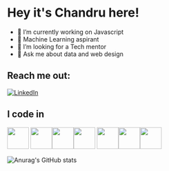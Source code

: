 # Hey it's Chandru here!

- 🔭 I’m currently working on Javascript
- 🌱 Machine Learning aspirant
- 👯 I’m looking for a Tech mentor
- 💬 Ask me about data and web design
## Reach me out:
[![LinkedIn](https://img.shields.io/badge/LinkedIn-%230077B5.svg?logo=linkedin&logoColor=white)](https://www.linkedin.com/in/chandrum0205/) 

## I code in
<img height="50" width="50" src="https://img.icons8.com/color/48/000000/python.png" /> <img height="50" width="50" src="https://img.icons8.com/color/48/000000/c-programming.png" /><img height="50" width="50" src="https://img.icons8.com/color/48/000000/java-coffee-cup-logo.png" /><img height="50" width="50" src="https://img.icons8.com/color/48/000000/html-5.png" /> <img height="50" width="50" src="https://img.icons8.com/color/48/000000/css3.png" /><img height="50" width="50" src="https://img.icons8.com/color/48/000000/javascript.png"/><img height="50" width="50" src="https://img.icons8.com/color/48/000000/mysql-logo.png"/>

![Anurag's GitHub stats](https://github-readme-stats.vercel.app/api?username=anuraghazra&show_icons=true&theme=radical)
